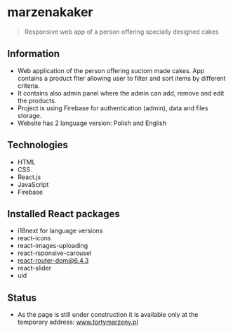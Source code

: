 # marzenakaker
> Responsive web app of a person offering specially designed cakes


## Information
- Web application of the person offering suctom made cakes. App contains a product flter allowing user to filter and sort items by different criteria.
- It contains also admin panel where the admin can add, remove and edit the products. 
- Project is using Firebase for authentication (admin), data and files storage.
- Website has 2 language version: Polish and English

## Technologies
- HTML
- CSS
- React.js
- JavaScript
- Firebase

## Installed React packages
- i18next for language versions
- react-icons
- react-images-uploading
- react-rsponsive-carousel
- react-router-dom@6.4.3
- react-slider
- uid

## Status

- As the page is still under construction it is available only at the temporary address: www.tortymarzeny.pl
